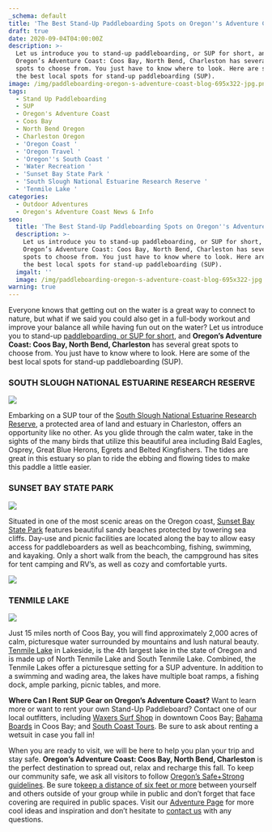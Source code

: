 ```yaml
---
_schema: default
title: 'The Best Stand-Up Paddleboarding Spots on Oregon''s Adventure Coast '
draft: true
date: 2020-09-04T04:00:00Z
description: >-
  Let us introduce you to stand-up paddleboarding, or SUP for short, and
  Oregon’s Adventure Coast: Coos Bay, North Bend, Charleston has several great
  spots to choose from. You just have to know where to look. Here are some of
  the best local spots for stand-up paddleboarding (SUP).
image: /img/paddleboarding-oregon-s-adventure-coast-blog-695x322-jpg.png
tags:
  - Stand Up Paddleboarding
  - SUP
  - Oregon's Adventure Coast
  - Coos Bay
  - North Bend Oregon
  - Charleston Oregon
  - 'Oregon Coast '
  - 'Oregon Travel '
  - 'Oregon''s South Coast '
  - 'Water Recreation '
  - 'Sunset Bay State Park '
  - 'South Slough National Estuarine Research Reserve '
  - 'Tenmile Lake '
categories:
  - Outdoor Adventures
  - Oregon's Adventure Coast News & Info
seo:
  title: 'The Best Stand-Up Paddleboarding Spots on Oregon''s Adventure Coast '
  description: >-
    Let us introduce you to stand-up paddleboarding, or SUP for short, and
    Oregon’s Adventure Coast: Coos Bay, North Bend, Charleston has several great
    spots to choose from. You just have to know where to look. Here are some of
    the best local spots for stand-up paddleboarding (SUP).
  imgalt: ''
  image: /img/paddleboarding-oregon-s-adventure-coast-blog-695x322-jpg.png
warning: true
---
```

Everyone knows that getting out on the water is a great way to connect to nature, but what if we said you could also get in a full-body workout and improve your balance all while having fun out on the water? Let us introduce you to stand-up [paddleboarding, or SUP for short](https://www.oregonsadventurecoast.com/water-recreation/), and **Oregon’s Adventure Coast: Coos Bay, North Bend, Charleston** has several great spots to choose from. You just have to know where to look. Here are some of the best local spots for stand-up paddleboarding (SUP).

### SOUTH SLOUGH NATIONAL ESTUARINE RESEARCH RESERVE

![](/img/180712_wildcoastmisc_591-1.jpg)

Embarking on a SUP tour of the [South Slough National Estuarine Research Reserve](https://www.oregon.gov/dsl/SS/Pages/About.aspx), a protected area of land and estuary in Charleston, offers an opportunity like no other. As you glide through the calm water, take in the sights of the many birds that utilize this beautiful area including Bald Eagles, Osprey, Great Blue Herons, Egrets and Belted Kingfishers. The tides are great in this estuary so plan to ride the ebbing and flowing tides to make this paddle a little easier.

### SUNSET BAY STATE PARK

![](/img/paddleboarding-on-oregon-s-adventure-coast.png)

Situated in one of the most scenic areas on the Oregon coast, [Sunset Bay State Park](https://stateparks.oregon.gov/index.cfm?do=park.profile&amp;parkId=70) features beautiful sandy beaches protected by towering sea cliffs. Day-use and picnic facilities are located along the bay to allow easy access for paddleboarders as well as beachcombing, fishing, swimming, and kayaking. Only a short walk from the beach, the campground has sites for tent camping and RV’s, as well as cozy and comfortable yurts.

![](/img/sunset-bay-state-park-paddleboarding.jpg)

### TENMILE LAKE

![](/img/untitled-design-21.png)

Just 15 miles north of Coos Bay, you will find approximately 2,000 acres of calm, picturesque water surrounded by mountains and lush natural beauty. [Tenmile Lake](https://www.co.coos.or.us/parksrec/page/tenmile-lakes-park) in Lakeside, is the 4th largest lake in the state of Oregon and is made up of North Tenmile Lake and South Tenmile Lake. Combined, the Tenmile Lakes offer a picturesque setting for a SUP adventure. In addition to a swimming and wading area, the lakes have multiple boat ramps, a fishing dock, ample parking, picnic tables, and more.

**Where Can I Rent SUP Gear on Oregon’s Adventure Coast?**
Want to learn more or want to rent your own Stand-Up Paddleboard? Contact one of our local outfitters, including [Waxers Surf Shop](https://waxerssurfandskate.com/) in downtown Coos Bay; [Bahama Boards](https://bahamastyles.com/coos-bay-shop/) in Coos Bay; and [South Coast Tours](https://www.southcoasttours.net/). Be sure to ask about renting a wetsuit in case you fall in!

When you are ready to visit, we will be here to help you plan your trip and stay safe. **Oregon’s Adventure Coast: Coos Bay, North Bend, Charleston** is the perfect destination to spread out, relax and recharge this fall. To keep our community safe, we ask all visitors to follow [Oregon’s Safe+Strong guidelines](https://coronavirus.oregon.gov/Pages/default.aspx#:~:text=Oregonians%20must%20come%20together%20to,once%20it's%20available%20to%20you). Be sure to[keep a distance of six feet or more](https://www.cdc.gov/coronavirus/2019-ncov/prevent-getting-sick/how-covid-spreads.html?CDC_AA_refVal=https%3A%2F%2Fwww.cdc.gov%2Fcoronavirus%2F2019-ncov%2Fprepare%2Ftransmission.html) between yourself and others outside of your group while in public and don’t forget that face covering are required in public spaces. Visit our [Adventure Page](https://www.oregonsadventurecoast.com/adventures/) for more cool ideas and inspiration and don’t hesitate to [contact us](https://www.oregonsadventurecoast.com/contact/) with any questions.